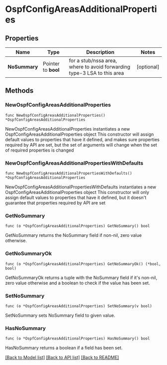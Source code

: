 # OspfConfigAreasAdditionalProperties

## Properties

Name | Type | Description | Notes
------------ | ------------- | ------------- | -------------
**NoSummary** | Pointer to **bool** | for a stub/nssa area, where to avoid forwarding type-3 LSA to this area | [optional] 

## Methods

### NewOspfConfigAreasAdditionalProperties

`func NewOspfConfigAreasAdditionalProperties() *OspfConfigAreasAdditionalProperties`

NewOspfConfigAreasAdditionalProperties instantiates a new OspfConfigAreasAdditionalProperties object
This constructor will assign default values to properties that have it defined,
and makes sure properties required by API are set, but the set of arguments
will change when the set of required properties is changed

### NewOspfConfigAreasAdditionalPropertiesWithDefaults

`func NewOspfConfigAreasAdditionalPropertiesWithDefaults() *OspfConfigAreasAdditionalProperties`

NewOspfConfigAreasAdditionalPropertiesWithDefaults instantiates a new OspfConfigAreasAdditionalProperties object
This constructor will only assign default values to properties that have it defined,
but it doesn't guarantee that properties required by API are set

### GetNoSummary

`func (o *OspfConfigAreasAdditionalProperties) GetNoSummary() bool`

GetNoSummary returns the NoSummary field if non-nil, zero value otherwise.

### GetNoSummaryOk

`func (o *OspfConfigAreasAdditionalProperties) GetNoSummaryOk() (*bool, bool)`

GetNoSummaryOk returns a tuple with the NoSummary field if it's non-nil, zero value otherwise
and a boolean to check if the value has been set.

### SetNoSummary

`func (o *OspfConfigAreasAdditionalProperties) SetNoSummary(v bool)`

SetNoSummary sets NoSummary field to given value.

### HasNoSummary

`func (o *OspfConfigAreasAdditionalProperties) HasNoSummary() bool`

HasNoSummary returns a boolean if a field has been set.


[[Back to Model list]](../README.md#documentation-for-models) [[Back to API list]](../README.md#documentation-for-api-endpoints) [[Back to README]](../README.md)


